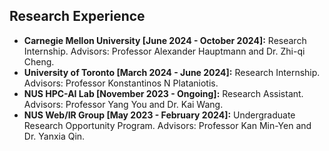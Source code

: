 ## Research Experience
- **Carnegie Mellon University [June 2024 - October 2024]:** Research Internship. Advisors: Professor Alexander Hauptmann and Dr. Zhi-qi Cheng.
- **University of Toronto [March 2024 - June 2024]:** Research Internship. Advisors: Professor Konstantinos N Plataniotis.
- **NUS HPC-AI Lab [November 2023 - Ongoing]:** Research Assistant. Advisors: Professor Yang You and Dr. Kai Wang.
- **NUS Web/IR Group [May 2023 - February 2024]:** Undergraduate Research Opportunity Program. Advisors: Professor Kan Min-Yen and Dr. Yanxia Qin.